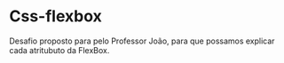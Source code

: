 # Css-flexbox

Desafio proposto para pelo Professor João, para que possamos explicar cada atritubuto da FlexBox.
